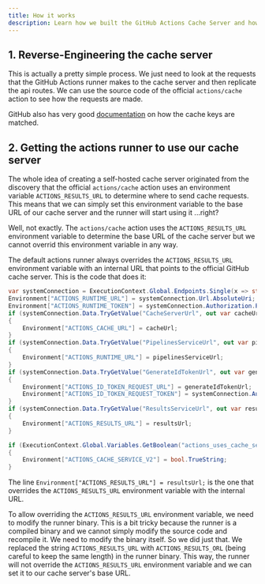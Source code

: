 ```yaml
---
title: How it works
description: Learn how we built the GitHub Actions Cache Server and how it works without any workflow file changes
---
```


## 1. Reverse-Engineering the cache server

This is actually a pretty simple process. We just need to look at the requests that the GitHub Actions runner makes to the cache server and then replicate the api routes. We can use the source code of the official `actions/cache` action to see how the requests are made.

GitHub also has very good [documentation](https://docs.github.com/en/actions/using-workflows/caching-dependencies-to-speed-up-workflows#matching-a-cache-key) on how the cache keys are matched.

## 2. Getting the actions runner to use our cache server

The whole idea of creating a self-hosted cache server originated from the discovery that the official `actions/cache` action uses an environment variable `ACTIONS_RESULTS_URL` to determine where to send cache requests. This means that we can simply set this environment variable to the base URL of our cache server and the runner will start using it ...right?

Well, not exactly. The `actions/cache` action uses the `ACTIONS_RESULTS_URL` environment variable to determine the base URL of the cache server but we cannot overrid this environment variable in any way.

The default actions runner always overrides the `ACTIONS_RESULTS_URL` environment variable with an internal URL that points to the official GitHub cache server. This is the code that does it:

```c#
var systemConnection = ExecutionContext.Global.Endpoints.Single(x => string.Equals(x.Name, WellKnownServiceEndpointNames.SystemVssConnection, StringComparison.OrdinalIgnoreCase));
Environment["ACTIONS_RUNTIME_URL"] = systemConnection.Url.AbsoluteUri;
Environment["ACTIONS_RUNTIME_TOKEN"] = systemConnection.Authorization.Parameters[EndpointAuthorizationParameters.AccessToken];
if (systemConnection.Data.TryGetValue("CacheServerUrl", out var cacheUrl) && !string.IsNullOrEmpty(cacheUrl))
{
    Environment["ACTIONS_CACHE_URL"] = cacheUrl;
}
if (systemConnection.Data.TryGetValue("PipelinesServiceUrl", out var pipelinesServiceUrl) && !string.IsNullOrEmpty(pipelinesServiceUrl))
{
    Environment["ACTIONS_RUNTIME_URL"] = pipelinesServiceUrl;
}
if (systemConnection.Data.TryGetValue("GenerateIdTokenUrl", out var generateIdTokenUrl) && !string.IsNullOrEmpty(generateIdTokenUrl))
{
    Environment["ACTIONS_ID_TOKEN_REQUEST_URL"] = generateIdTokenUrl;
    Environment["ACTIONS_ID_TOKEN_REQUEST_TOKEN"] = systemConnection.Authorization.Parameters[EndpointAuthorizationParameters.AccessToken];
}
if (systemConnection.Data.TryGetValue("ResultsServiceUrl", out var resultsUrl) && !string.IsNullOrEmpty(resultsUrl))
{
    Environment["ACTIONS_RESULTS_URL"] = resultsUrl;
}

if (ExecutionContext.Global.Variables.GetBoolean("actions_uses_cache_service_v2") ?? false)
{
    Environment["ACTIONS_CACHE_SERVICE_V2"] = bool.TrueString;
}
```

The line `Environment["ACTIONS_RESULTS_URL"] = resultsUrl;` is the one that overrides the `ACTIONS_RESULTS_URL` environment variable with the internal URL.

To allow overriding the `ACTIONS_RESULTS_URL` environment variable, we need to modify the runner binary. This is a bit tricky because the runner is a compiled binary and we cannot simply modify the source code and recompile it. We need to modify the binary itself. So we did just that. We replaced the string `ACTIONS_RESULTS_URL` with `ACTIONS_RESULTS_ORL` (being careful to keep the same length) in the runner binary. This way, the runner will not override the `ACTIONS_RESULTS_URL` environment variable and we can set it to our cache server's base URL.
